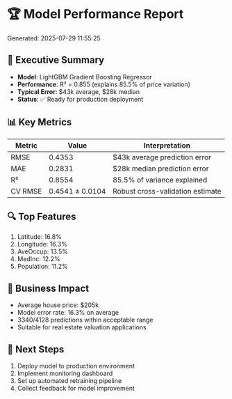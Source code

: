 
# 🏆 Model Performance Report
Generated: 2025-07-29 11:55:25

## 🎯 Executive Summary
- **Model**: LightGBM Gradient Boosting Regressor
- **Performance**: R² = 0.855 (explains 85.5% of price variation)
- **Typical Error**: $43k average, $28k median
- **Status**: ✅ Ready for production deployment

## 📊 Key Metrics
| Metric | Value | Interpretation |
|--------|--------|----------------|
| RMSE | 0.4353 | $43k average prediction error |
| MAE | 0.2831 | $28k median prediction error |
| R² | 0.8554 | 85.5% of variance explained |
| CV RMSE | 0.4541 ± 0.0104 | Robust cross-validation estimate |

## 🔍 Top Features
1. Latitude: 16.8%
2. Longitude: 16.3%
3. AveOccup: 13.5%
4. MedInc: 12.2%
5. Population: 11.2%

## 🎯 Business Impact
- Average house price: $205k
- Model error rate: 16.3% on average
- 3340/4128 predictions within acceptable range
- Suitable for real estate valuation applications

## 🚀 Next Steps
1. Deploy model to production environment
2. Implement monitoring dashboard
3. Set up automated retraining pipeline
4. Collect feedback for model improvement
